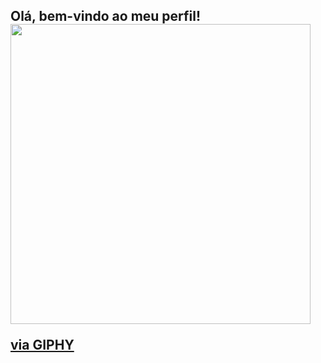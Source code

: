 ## Olá, bem-vindo ao meu perfil! <img src="https://giphy.com/embed/eNotYhz6gsoNBUzsUa" width="480" height="480" frameBorder="0" class="giphy-embed" allowFullScreen><p><a href="https://giphy.com/stickers/hello-wave-aarongonzalez-eNotYhz6gsoNBUzsUa">via GIPHY</a></p>

